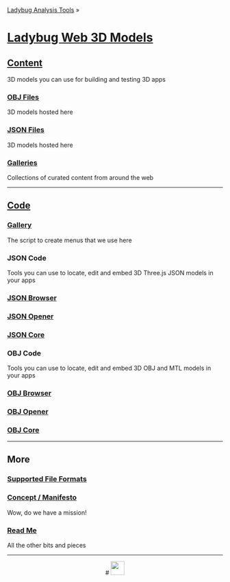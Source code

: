 ﻿[Ladybug Analysis Tools]( http://ladybug-analysis-tools.github.io/ ) »

[Ladybug Web 3D Models]( ./index.html#index.md )
===

## [Content]( content/index.html )

3D models you can use for building and testing 3D apps

### [OBJ Files]( ./content/obj/index.html )

3D models hosted here

### [JSON Files]( ./content/json/index.html )

3D models hosted here

### [Galleries]( ./content/galleries/index.html )

Collections of curated content from around the web



***


## [Code]( code/index.html )



### [Gallery]( ./gallery/index.html )
The script to create menus that we use here


### JSON Code
Tools you can use to locate, edit and embed 3D Three.js JSON models in your apps

### [JSON Browser ]( code/json/browser/index.html )

### [JSON Opener]( code/json/opener/index.html )

### [JSON Core]( code/json/core/index.html )


### OBJ Code
Tools you can use to locate, edit and embed 3D OBJ and MTL models in your apps

### [OBJ Browser ]( code/obj/browser/index.html )

### [OBJ Opener]( code/obj/opener/index.html )

### [OBJ Core]( code/obj/core/index.html )

***

## More

### [Supported File Formats]( #supported-file-formats.md )

### [Concept / Manifesto ]( #concept.md )
Wow, do we have a mission!

### [Read Me]( #readme.md )
All the other bits and pieces

***

<center title="dingbat" >
# <a href=javascript:menu.scrollTop=0; style=text-decoration:none; ><img src="http://ladybug-analysis-tools.github.io/images/ladybug-logo.png" width=32 ></a>
</center>